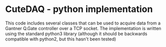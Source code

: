 # CuteDAQ - python implementation

This code includes several classes that can be used to acquire data from a Gantner Q.Gate controller over a TCP socket. The implementation is written using the standard python3 library (although it should be backwards compatible with python2, but this hasn't been tested)
